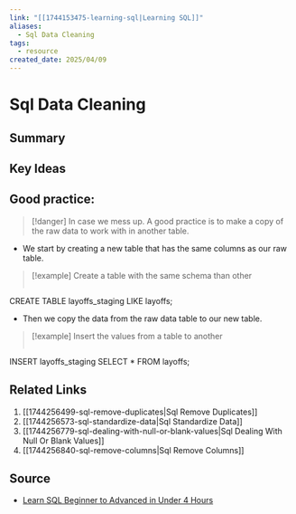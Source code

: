 ```yaml
---
link: "[[1744153475-learning-sql|Learning SQL]]"
aliases:
  - Sql Data Cleaning
tags:
  - resource
created_date: 2025/04/09
---
```

# Sql Data Cleaning

## Summary


## Key Ideas
## Good practice:
>[!danger] In case we mess up.
> A good practice is to make a copy of the raw data to work with in another table.
> 

- We start by creating a new table that has the same columns as our raw table.

>[!example] Create a table with the same schema than other
>```SQL
CREATE TABLE layoffs_staging
LIKE layoffs;

- Then we copy the data from the raw data table to our new table.

>[!example] Insert the values from a table to another
>```SQL
INSERT layoffs_staging
SELECT *
FROM layoffs;
## Related Links
1. [[1744256499-sql-remove-duplicates|Sql Remove Duplicates]]
2. [[1744256573-sql-standardize-data|Sql Standardize Data]]
3. [[1744256779-sql-dealing-with-null-or-blank-values|Sql Dealing With Null Or Blank Values]]
4. [[1744256840-sql-remove-columns|Sql Remove Columns]]
## Source
- [Learn SQL Beginner to Advanced in Under 4 Hours](https://www.youtube.com/watch?v=OT1RErkfLNQ&t=9991s)